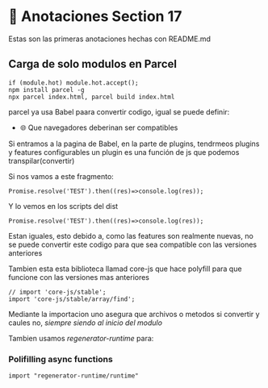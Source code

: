 # 📝 Anotaciones Section 17

Estas son las primeras anotaciones hechas con README.md

## Carga de solo modulos en Parcel
```
if (module.hot) module.hot.accept();
npm install parcel -g
npx parcel index.html, parcel build index.html
``` 
parcel ya usa Babel paara convertir codigo, igual se puede definir:

- 🌐 Que navegadores deberinan ser compatibles

Si entramos a la pagina de Babel, en la parte de plugins, tendrmeos plugins y features configurables un plugin es una función de js que podemos transpilar(convertir)

Si nos vamos a este fragmento:
```
Promise.resolve('TEST').then((res)=>console.log(res));
```
Y lo vemos en los scripts del dist
```
Promise.resolve('TEST').then((res)=>console.log(res));
```
Estan iguales, esto debido a, como las features son realmente nuevas, no se puede convertir este codigo para que sea compatible con las versiones anteriores

Tambien esta esta biblioteca llamad core-js que hace polyfill para que funcione con las versiones mas anteriores
```
// import 'core-js/stable';
import 'core-js/stable/array/find';
```
Mediante la importacion uno asegura que archivos o metodos si convertir y caules no, *siempre siendo al inicio del modulo*

Tambien usamos *regenerator-runtime* para:

### Polifilling async functions
```
import "regenerator-runtime/runtime" 
```